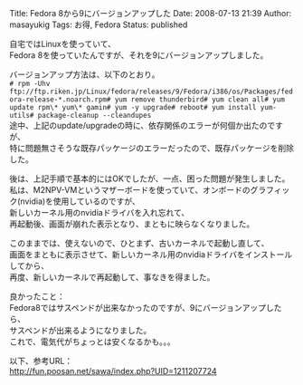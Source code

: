 Title: Fedora 8から9にバージョンアップした
Date: 2008-07-13 21:39
Author: masayukig
Tags: お得, Fedora
Status: published

自宅ではLinuxを使っていて、  
Fedora 8を使っていたんですが、それを9にバージョンアップしました。

バージョンアップ方法は、以下のとおり。  
`# rpm -Uhv ftp://ftp.riken.jp/Linux/fedora/releases/9/Fedora/i386/os/Packages/fedora-release-*.noarch.rpm# yum remove thunderbird# yum clean all# yum update rpm\* yum\* gamin# yum -y upgrade# reboot# yum install yum-utils# package-cleanup --cleandupes`  
途中、上記のupdate/upgradeの時に、依存関係のエラーが何個か出たのですが、  
特に問題無さそうな既存パッケージのエラーだったので、既存パッケージを削除した。

後は、上記手順で基本的にはOKでしたが、一点、困った問題が発生しました。  
私は、M2NPV-VMというマザーボードを使っていて、オンボードのグラフィック(nvidia)を使用しているのですが、  
新しいカーネル用のnvidiaドライバを入れ忘れて、  
再起動後、画面が崩れた表示となり、まともに映らなくなりました。

このままでは、使えないので、ひとまず、古いカーネルで起動し直して、  
画面をまともに表示させて、新しいカーネル用のnvidiaドライバをインストールしてから、  
再度、新しいカーネルで再起動して、事なきを得ました。

良かったこと：  
Fedora8ではサスペンドが出来なかったのですが、9にバージョンアップしたら、  
サスペンドが出来るようになりました。  
これで、電気代がちょっとは安くなるかも。。。

以下、参考URL：  
<http://fun.poosan.net/sawa/index.php?UID=1211207724>
